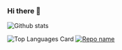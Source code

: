 ### Hi there 👋

<!--
**BITSDevops111/BITSdevops111** is a ✨ _special_ ✨ repository because its `README.md` (this file) appears on your GitHub profile.

Here are some ideas to get you started:

- 🔭 I’m currently working on ...
- 🌱 I’m currently learning ...
- 👯 I’m looking to collaborate on ...
- 🤔 I’m looking for help with ...
- 💬 Ask me about ...
- 📫 How to reach me: ...
- 😄 Pronouns: ...
- ⚡ Fun fact: ...
-->

![Github stats](https://github-readme-stats.vercel.app/api?username=BITSdevops111&theme=Gradient&show_icons=true&count_private=true)
<!--

// README.md
//used layout as compact https://github.com/anuraghazra/github-readme-stats for more info -->

![Top Languages Card](https://github-readme-stats.vercel.app/api/top-langs/?username=BITSdevops111&layout=compact)      [![Repo name](https://github-readme-stats.vercel.app/api/pin/?username=BITSdevops111&repo=ss_assg_billing&show_owner=true)](https://github.com/BITSDevops111/ss_assg_billing)
